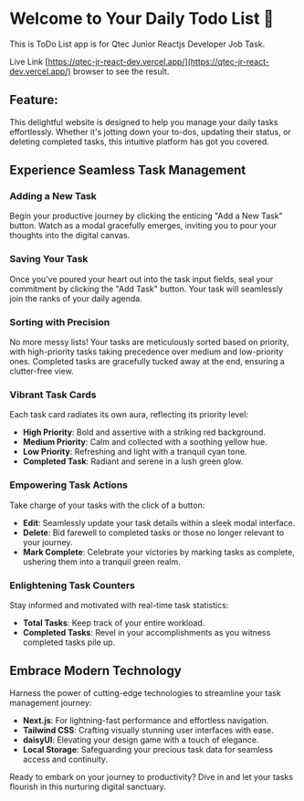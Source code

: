 # Welcome to Your Daily Todo List 📝
This is ToDo List app is for Qtec Junior Reactjs Developer Job Task.

Live Link [https://qtec-jr-react-dev.vercel.app/](https://qtec-jr-react-dev.vercel.app/)  browser to see the result.

## Feature: 

This delightful website is designed to help you manage your daily tasks effortlessly. Whether it's jotting down your to-dos, updating their status, or deleting completed tasks, this intuitive platform has got you covered.

## Experience Seamless Task Management

### Adding a New Task
Begin your productive journey by clicking the enticing "Add a New Task" button. Watch as a modal gracefully emerges, inviting you to pour your thoughts into the digital canvas.

### Saving Your Task
Once you've poured your heart out into the task input fields, seal your commitment by clicking the "Add Task" button. Your task will seamlessly join the ranks of your daily agenda.

### Sorting with Precision
No more messy lists! Your tasks are meticulously sorted based on priority, with high-priority tasks taking precedence over medium and low-priority ones. Completed tasks are gracefully tucked away at the end, ensuring a clutter-free view.

### Vibrant Task Cards
Each task card radiates its own aura, reflecting its priority level:
- **High Priority**: Bold and assertive with a striking red background.
- **Medium Priority**: Calm and collected with a soothing yellow hue.
- **Low Priority**: Refreshing and light with a tranquil cyan tone.
- **Completed Task**: Radiant and serene in a lush green glow.

### Empowering Task Actions
Take charge of your tasks with the click of a button:
- **Edit**: Seamlessly update your task details within a sleek modal interface.
- **Delete**: Bid farewell to completed tasks or those no longer relevant to your journey.
- **Mark Complete**: Celebrate your victories by marking tasks as complete, ushering them into a tranquil green realm.

### Enlightening Task Counters
Stay informed and motivated with real-time task statistics:
- **Total Tasks**: Keep track of your entire workload.
- **Completed Tasks**: Revel in your accomplishments as you witness completed tasks pile up.

## Embrace Modern Technology
Harness the power of cutting-edge technologies to streamline your task management journey:
- **Next.js**: For lightning-fast performance and effortless navigation.
- **Tailwind CSS**: Crafting visually stunning user interfaces with ease.
- **daisyUI**: Elevating your design game with a touch of elegance.
- **Local Storage**: Safeguarding your precious task data for seamless access and continuity.

Ready to embark on your journey to productivity? Dive in and let your tasks flourish in this nurturing digital sanctuary.


